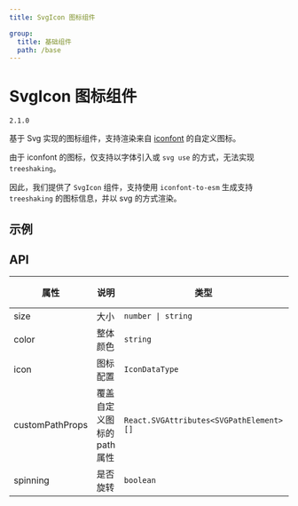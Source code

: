 ```yaml
---
title: SvgIcon 图标组件

group:
  title: 基础组件
  path: /base
---
```


# SvgIcon 图标组件

`2.1.0`

基于 Svg 实现的图标组件，支持渲染来自 [iconfont](https://www.iconfont.cn/) 的自定义图标。

由于 iconfont 的图标，仅支持以字体引入或 `svg use` 的方式，无法实现 `treeshaking`。

因此，我们提供了 `SvgIcon` 组件，支持使用 `iconfont-to-esm` 生成支持 `treeshaking` 的图标信息，并以 svg 的方式渲染。

## 示例

<code src="./demo/DemoBasic.tsx" ></code>

## API

| 属性            | 说明                       | 类型                                    | 默认值 |
| --------------- | -------------------------- | --------------------------------------- | ------ |
| size            | 大小                       | `number \| string`                      | -      |
| color           | 整体颜色                   | `string`                                | -      |
| icon            | 图标配置                   | `IconDataType`                          | -      |
| customPathProps | 覆盖自定义图标的 path 属性 | `React.SVGAttributes<SVGPathElement>[]` | -      |
| spinning        | 是否旋转                   | `boolean`                               | false  |

